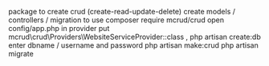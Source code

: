 package to create crud  (create-read-update-delete) 
create models / controllers / migration 
to use 
composer require mcrud/crud 
open config/app.php in provider put         mcrud\crud\Providers\WebsiteServiceProvider::class ,
php artisan create:db  enter dbname / username and password 
php artisan make:crud 
php artisan migrate

